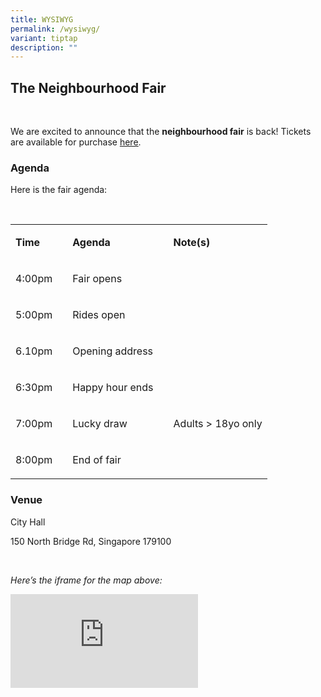 ```yaml
---
title: WYSIWYG
permalink: /wysiwyg/
variant: tiptap
description: ""
---
```

<h2>The Neighbourhood Fair</h2><p><br></p><p>We are excited to announce that the <strong>neighbourhood fair</strong> is back! Tickets are available for purchase <a href="http://www.google.com" rel="noopener noreferrer nofollow" target="_blank"><u>here</u></a>.</p><h3>Agenda</h3><p>Here is the fair agenda:</p><p><br></p><table><tbody><tr><td rowspan="1" colspan="1"><p><strong>Time</strong></p></td><td rowspan="1" colspan="1"><p></p></td><td rowspan="1" colspan="1"><p><strong>Agenda</strong></p></td><td rowspan="1" colspan="1"><p></p></td><td rowspan="1" colspan="1"><p><strong>Note(s)</strong></p></td></tr><tr><td rowspan="1" colspan="1"><p>4:00pm</p></td><td rowspan="1" colspan="1"><p></p></td><td rowspan="1" colspan="1"><p>Fair opens</p></td><td rowspan="1" colspan="1"><p></p></td><td rowspan="1" colspan="1"><p></p></td></tr><tr><td rowspan="1" colspan="1"><p>5:00pm</p></td><td rowspan="1" colspan="1"><p></p></td><td rowspan="1" colspan="1"><p>Rides open</p></td><td rowspan="1" colspan="1"><p></p></td><td rowspan="1" colspan="1"><p></p></td></tr><tr><td rowspan="1" colspan="1"><p>6.10pm</p></td><td rowspan="1" colspan="1"><p></p></td><td rowspan="1" colspan="1"><p>Opening address</p></td><td rowspan="1" colspan="1"><p></p></td><td rowspan="1" colspan="1"><p></p></td></tr><tr><td rowspan="1" colspan="1"><p>6:30pm</p></td><td rowspan="1" colspan="1"><p></p></td><td rowspan="1" colspan="1"><p>Happy hour ends</p></td><td rowspan="1" colspan="1"><p></p></td><td rowspan="1" colspan="1"><p></p></td></tr><tr><td rowspan="1" colspan="1"><p>7:00pm</p></td><td rowspan="1" colspan="1"><p></p></td><td rowspan="1" colspan="1"><p>Lucky draw</p></td><td rowspan="1" colspan="1"><p></p></td><td rowspan="1" colspan="1"><p>Adults &gt; 18yo only</p></td></tr><tr><td rowspan="1" colspan="1"><p>8:00pm</p></td><td rowspan="1" colspan="1"><p></p></td><td rowspan="1" colspan="1"><p>End of fair</p></td><td rowspan="1" colspan="1"><p></p></td><td rowspan="1" colspan="1"><p></p></td></tr></tbody></table><h3>Venue</h3><p>City Hall</p><p>150 North Bridge Rd, Singapore 179100</p><p><br></p><p><em>Here’s the iframe for the map above:</em></p><div class="iframe-wrapper"><iframe allowfullscreen="true" frameborder="0" src="https://www.google.com/maps/embed?pb=!1m18!1m12!1m3!1d3988.802216883744!2d103.84943757475227!3d1.2931212617560333!2m3!1f0!2f0!3f0!3m2!1i1024!2i768!4f13.1!3m3!1m2!1s0x31da19a6984dd7cf%3A0x58f49cfe659cf2d5!2sCity%20Hall!5e0!3m2!1sen!2ssg!4v1697695512330!5m2!1sen!2ssg"></iframe></div><p><br></p>